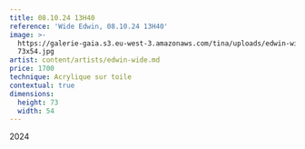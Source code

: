 ```yaml
---
title: 08.10.24 13H40
reference: 'Wide Edwin, 08.10.24 13H40'
image: >-
  https://galerie-gaia.s3.eu-west-3.amazonaws.com/tina/uploads/edwin-wide-donnart/galerie-gaia-wide-edwin-081024-13h40
  73x54.jpg
artist: content/artists/edwin-wide.md
price: 1700
technique: Acrylique sur toile
contextual: true
dimensions:
  height: 73
  width: 54
---
```


2024

